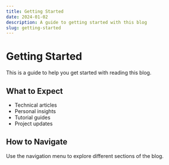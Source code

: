 ```yaml
---
title: Getting Started
date: 2024-01-02
description: A guide to getting started with this blog
slug: getting-started
---
```


# Getting Started

This is a guide to help you get started with reading this blog.

## What to Expect

- Technical articles
- Personal insights
- Tutorial guides
- Project updates

## How to Navigate

Use the navigation menu to explore different sections of the blog. 